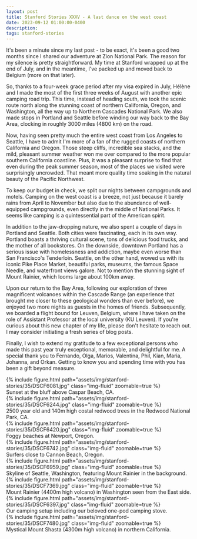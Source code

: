 ```yaml
---
layout: post
title: Stanford Stories XXXV - A last dance on the west coast
date: 2023-09-12 01:00:00-0400
description:
tags: stanford-stories
---
```


It's been a minute since my last post - to be exact, it's been a good two months since I shared our adventure at Zion National Park. The reason for my silence is pretty straightforward. My time at Stanford wrapped up at the end of July, and in the meantime, I've packed up and moved back to Belgium (more on that later).

So, thanks to a four-week grace period after my visa expired in July, Hélène and I made the most of the first three weeks of August with another epic camping road trip. This time, instead of heading south, we took the scenic route north along the stunning coast of northern California, Oregon, and Washington, all the way up to Northern Cascades National Park. We also made stops in Portland and Seattle before winding our way back to the Bay Area, clocking in roughly 3000 miles (4800 km) on the road.

Now, having seen pretty much the entire west coast from Los Angeles to Seattle, I have to admit I'm more of a fan of the rugged coasts of northern California and Oregon. Those steep cliffs, incredible sea stacks, and the mild, pleasant summer weather won me over compared to the more popular southern California coastline. Plus, it was a pleasant surprise to find that even during the peak summer season, most of the places we visited were surprisingly uncrowded. That meant more quality time soaking in the natural beauty of the Pacific Northwest.

To keep our budget in check, we split our nights between campgrounds and motels. Camping on the west coast is a breeze, not just because it barely rains from April to November but also due to the abundance of well-equipped campgrounds, even directly in the middle of National Parks. It seems like camping is a quintessential part of the American spirit.

In addition to the jaw-dropping nature, we also spent a couple of days in Portland and Seattle. Both cities were fascinating, each in its own way. Portland boasts a thriving cultural scene, tons of delicious food trucks, and the mother of all bookstores. On the downside, downtown Portland has a serious issue with homelessness and addiction, maybe even worse than San Francisco's Tenderloin.
Seattle, on the other hand, wowed us with its iconic Pike Place Market, beautiful parks, museums, the famous Space Needle, and waterfront views galore. Not to mention the stunning sight of Mount Rainier, which looms large about 100km away.

Upon our return to the Bay Area, following our exploration of three magnificent volcanoes within the Cascade Range (an experience that brought me closer to these geological wonders than ever before), we enjoyed two more nights as guests in the homes of friends. Subsequently, we boarded a flight bound for Leuven, Belgium, where I have taken on the role of Assistant Professor at the local university (KU Leuven). If you're curious about this new chapter of my life, please don't hesitate to reach out. I may consider initiating a fresh series of blog posts.

Finally, I wish to extend my gratitude to a few exceptional persons who made this past year truly exceptional, memorable, and delightful for me. A special thank you to Fernando, Olga, Marios, Valentina, Phil, Kian, Maria, Johanna, and Orkan. Getting to know you and spending time with you has been a gift beyond measure.

<div class="row mt-3">
    <div class="col-sm mt-3 mt-md-0">
        {% include figure.html path="assets/img/stanford-stories/35/DSCF6081.jpg" class="img-fluid" zoomable=true %}
    </div>
</div>
<div class="caption">
    Sunset at the bluff above Caspar Beach, CA.
</div>

<div class="row mt-3">
    <div class="col-sm mt-3 mt-md-0">
        {% include figure.html path="assets/img/stanford-stories/35/DSCF6244.jpg" class="img-fluid" zoomable=true %}
    </div>
</div>
<div class="caption">
    2500 year old and 140m high costal redwood trees in the Redwood National Park, CA.
</div>

<div class="row mt-3">
    <div class="col-sm mt-3 mt-md-0">
        {% include figure.html path="assets/img/stanford-stories/35/DSCF6420.jpg" class="img-fluid" zoomable=true %}
    </div>
</div>
<div class="caption">
    Foggy beaches at Newport, Oregon.
</div>

<div class="row mt-3">
    <div class="col-sm mt-3 mt-md-0">
        {% include figure.html path="assets/img/stanford-stories/35/DSCF6742.jpg" class="img-fluid" zoomable=true %}
    </div>
</div>
<div class="caption">
    Surfers close to Cannon Beach, Oregon.
</div>

<div class="row mt-3">
    <div class="col-sm mt-3 mt-md-0">
        {% include figure.html path="assets/img/stanford-stories/35/DSCF6959.jpg" class="img-fluid" zoomable=true %}
    </div>
</div>
<div class="caption">
    Skyline of Seattle, Washington, featuring Mount Rainier in the background.
</div>

<div class="row mt-3">
    <div class="col-sm mt-3 mt-md-0">
        {% include figure.html path="assets/img/stanford-stories/35/DSCF7369.jpg" class="img-fluid" zoomable=true %}
    </div>
</div>
<div class="caption">
    Mount Rainier (4400m high volcano) in Washington seen from the East side.
</div>

<div class="row mt-3">
    <div class="col-sm mt-3 mt-md-0">
        {% include figure.html path="assets/img/stanford-stories/35/DSCF6397.jpg" class="img-fluid" zoomable=true %}
    </div>
</div>
<div class="caption">
    Our camping setup including our beloved one-pod camping stove. 
</div>

<div class="row mt-3">
    <div class="col-sm mt-3 mt-md-0">
        {% include figure.html path="assets/img/stanford-stories/35/DSCF7480.jpg" class="img-fluid" zoomable=true %}
    </div>
</div>
<div class="caption">
    Mystical Mount Shasta (4300m high volcano) in northern California.
</div>
